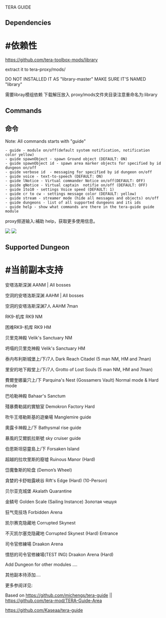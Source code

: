 TERA  GUIDE
## Dependencies

# #依赖性



https://github.com/tera-toolbox-mods/library

extract it to tera-proxy/mods/

DO NOT INSTALLED IT AS "library-master" MAKE SURE IT'S NAMED "library"



需要libray模组依赖 下载解压放入 proxy/mods文件夹目录注意重命名为:library

## Commands

## 命令

Note: All commands starts with "guide"


    - guide - module on/off(default system notification, notification color yellow)
    - guide spawnObject - spawn Ground object (DEFAULT: ON)
    - guide spawnObject id - spawn area marker objects for specified by id dungeon on/off
    - guide verbose id	- messaging for specified by id dungeon on/off
    - guide voice - text-to-speech (DEFAULT: ON)
    - guide lNotice - Virtual commander Notice on/off(DEFAULT: OFF)
    - guide gNotice - Virtual captain  notifie on/off (DEFAULT: OFF)
    - guide 1to10 - settings Voice speed (DEFAULT: 1)
    - guide cr to cw - settings message color (DEFAULT: yellow)
    - guide stream - streamer mode (hide all messages and objects) on/off
    - guide dungeons - list of all supported dungeons and its ids	
    - guide help - show what commands are there in the tera-guide guide module


proxy频道输入:補助 help，获取更多使用信息。 

<img src=https://i.imgur.com/iCPqTsz.png>
<img src=https://i.imgur.com/5LMpyp4.png>



## Supported Dungeon

# #当前副本支持


安塔洛斯深渊           AANM | All bosses

空洞的安塔洛斯深渊     AAHM | All bosses

空洞的安塔洛斯深渊7人  AAHM 7man

RK9-机库               RK9 NM

困难RK9-机库           RK9 HM

贝里克神殿             Velik's Sanctuary NM

坍塌的贝里克神殿       Velik's Sanctuary HM

泰内布利斯城堡上/下/7人 Dark Reach Citadel (5 man NM, HM and 7man)

里安的地下殿堂上/下/7人 Grotto of Lost Souls (5 man NM, HM and 7man)
 
費爾奎娜巢穴上/下       Parquina's Nest (Gossamers Vault)  Normal mode & Hard mode

巴哈勒神殿              Bahaar's Sanctum

殘暴費勒諾的實驗室      Demokron Factory Hard

吹牛王塔勒斯基的遊樂場  Manglemire guide

奧露卡神殿上/下         Bathysmal rise guide

暴風的艾爾凱拉斯號      sky cruiser guide

伯恩斯坦惡靈島上/下     Forsaken Island

超越的拉坎里斯的廢墟    Ruinous Manor (Hard)

岱魔鲁斯的轮盘          (Demon’s Wheel)

貪婪的卡舒帕露峽谷      Rift's Edge (Hard) (10-Person)

贝尔亚克城堡            Akalath Quarantine

金鳞号                  Golden Scale (Sailing Instance)       Золотая чешуя

狂气竞技场              Forbidden Arena

凯尔赛克隐藏地          Corrupted Skynest

不灭凯尔塞克隐藏地      Corrupted Skynest (Hard) Entrance

司令官修練場            Draakon Arena 
 
憤怒的司令官修練場(TEST ING)      Draakon Arena (Hard) 

Add Dungeon for other modules ....

其他副本待添加....


更多参阅详见: 

Based on https://github.com/michengs/tera-guide || https://github.com/tera-mod/TERA-Guide-Area

https://github.com/Kaseaa/tera-guide